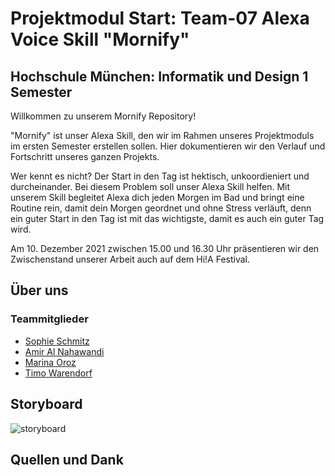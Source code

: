 # Projektmodul Start: Team-07 Alexa Voice Skill "Mornify"
## Hochschule München: Informatik und Design 1 Semester 

Willkommen zu unserem Mornify Repository!

"Mornify" ist unser Alexa Skill, den wir im Rahmen unseres Projektmoduls im ersten Semester erstellen sollen.
Hier dokumentieren wir den Verlauf und Fortschritt unseres ganzen Projekts.

Wer kennt es nicht? Der Start in den Tag ist hektisch, unkoordieniert und durcheinander. Bei diesem Problem soll unser Alexa Skill helfen.
Mit unserem Skill begleitet Alexa dich jeden Morgen im Bad und bringt eine Routine rein, damit dein Morgen geordnet und ohne Stress verläuft, denn ein guter Start in den Tag ist mit das wichtigste, damit es auch ein guter Tag wird.

Am 10. Dezember 2021 zwischen 15.00 und 16.30 Uhr präsentieren wir den Zwischenstand unserer Arbeit auch auf dem Hi!A Festival.

## Über uns
### Teammitglieder
- [Sophie Schmitz](https://github.com/sophieschmitz)
- [Amir Al Nahawandi](https://github.com/xSilentStorm313)
- [Marina Oroz](https://github.com/marinaoroz)
- [Timo Warendorf](https://github.com/30elf)


## Storyboard
![storyboard](https://user-images.githubusercontent.com/91656601/142069310-7de448bd-45f0-4107-8cad-5628822a7b46.png)

## Quellen und Dank
